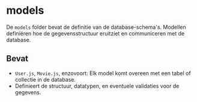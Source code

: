 # models

De `models` folder bevat de definitie van de database-schema's. Modellen definiëren hoe de gegevensstructuur eruitziet en communiceren met de database.

## Bevat
- `User.js`, `Movie.js`, enzovoort: Elk model komt overeen met een tabel of collectie in de database.
- Definieert de structuur, datatypen, en eventuele validaties voor de gegevens.

